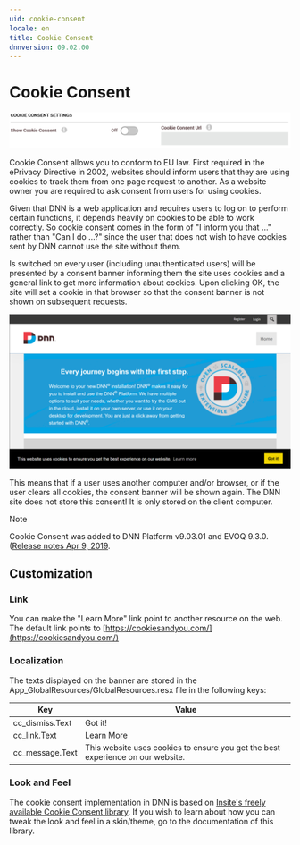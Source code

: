 ```yaml
---
uid: cookie-consent
locale: en
title: Cookie Consent
dnnversion: 09.02.00
---
```


# Cookie Consent

![Privacy Settings](/images/privacy-cc-settings.png)

Cookie Consent allows you to conform to EU law. First required in the ePrivacy Directive in 2002, websites should inform users that they are using cookies to track them from one page request to another. As a website owner you are required to ask consent from users for using cookies.

Given that DNN is a web application and requires users to log on to perform certain functions, it depends heavily on cookies to be able to work correctly. So cookie consent comes in the form of "I inform you that ..." rather than "Can I do ...?" since the user that does not wish to have cookies sent by DNN cannot use the site without them.

Is switched on every user (including unauthenticated users) will be presented by a consent banner informing them the site uses cookies and a general link to get more information about cookies. Upon clicking OK, the site will set a cookie in that browser so that the consent banner is not shown on subsequent requests.

![Cookie Consent](/images/privacy-cc-sample.png)

This means that if a user uses another computer and/or browser, or if the user clears all cookies, the consent banner will be shown again. The DNN site does not store this consent! It is only stored on the client computer.

> [!NOTE]
> Cookie Consent was added to DNN Platform v9.03.01 and EVOQ 9.3.0.
> (<a href="https://www.dnnsoftware.com/docs/developers/release-notes/relnotes-2019-apr-09.html" target="_blank">Release notes Apr 9, 2019</a>.

## Customization

### Link

You can make the "Learn More" link point to another resource on the web. The default link points to [https://cookiesandyou.com/](https://cookiesandyou.com/)

### Localization

The texts displayed on the banner are stored in the App_GlobalResources/GlobalResources.resx file in the following keys:

| Key             | Value                                                                           |
| --------------- | ------------------------------------------------------------------------------- |
| cc_dismiss.Text | Got it!                                                                         |
| cc_link.Text    | Learn More                                                                      |
| cc_message.Text | This website uses cookies to ensure you get the best experience on our website. |

### Look and Feel

The cookie consent implementation in DNN is based on [Insite's freely available Cookie Consent library](https://cookieconsent.insites.com/). If you wish to learn about how you can tweak the look and feel in a skin/theme, go to the documentation of this library.
